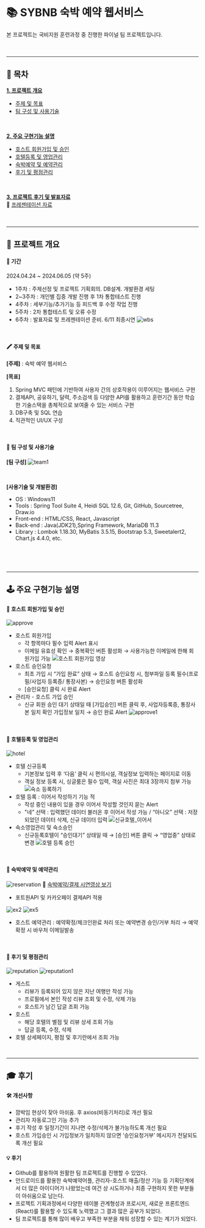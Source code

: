 # 📚 SYBNB 숙박 예약 웹서비스
본 프로젝트는 국비지원 훈련과정 중 진행한 파이널 팀 프로젝트입니다.
<br/>
<br/>
<br/>
* * *
## 📑 목차
[__1. 프로젝트 개요__](#-프로젝트-개요)
   - [주제 및 목표](#-주제-및-목표)
   - [팀 구성 및 사용기술](#-팀-구성-및-사용기술)
<br/>
  
[__2. 주요 구현기능 설명__](#-주요-구현기능-설명)
   - [호스트 회원가입 및 승인](#-호스트-회원가입-및-승인)
   - [호텔등록 및 영업관리](#-호텔등록-및-영업관리)
   - [숙박예약 및 예약관리](#-숙박예약-및-예약약관리)
   - [후기 및 평점관리](#-후기-및-평점관리)
<br/>
    
[__3. 프로젝트 후기 및 발표자료__](#-후기)
<br/>
🔗 [프레젠테이션 자료](https://docs.google.com/presentation/d/17xhSXil2K-h7-_tIEPv6zsKwHZvXYaMbxjTMpMjHYV8/edit?usp=sharing)
<br/>
<br/>
<br/>

* * *

## 📌 프로젝트 개요
#### 📅 기간
2024.04.24 ~ 2024.06.05 (약 5주)

- 1주차 : 주제선정 및 프로젝트 기획회의. DB설계. 개발환경 세팅
- 2~3주차 : 개인별 집중 개발 진행 후 1차 통합테스트 진행
- 4주차 : 세부기능/추가기능 등 피드백 후 수정 작업 진행
- 5주차 : 2차 통합테스트 및 오류 수정
- 6주차 : 발표자료 및 프레젠테이션 준비. 6/11 최종시연
![wbs](https://github.com/mindyhere/final-project/assets/147589193/b84a3a08-e371-4b95-b87d-78565db5afc1 "WBS sheet")

<br/>

#### 🖍 주제 및 목표
__[주제]__ : 숙박 예약 웹서비스

__[목표]__
1. Spring MVC 패턴에 기반하여 사용자 간의 상호작용이 이루어지는 웹서비스 구현
2. 결제API, 공유하기, 달력, 주소검색 등 다양한 API를 활용하고 훈련기간 동안 학습한 기술스택을 총체적으로 보여줄 수 있는 서비스 구현
3. DB구축 및 SQL 연습
4. 직관적인 UI/UX 구성
<br/>

#### 👥 팀 구성 및 사용기술
__[팀 구성]__
![team1](https://github.com/mindyhere/final-project/assets/147589193/822e1218-4ab4-4b97-bb46-da5518d49584 "개인별구현기능")

<br/>

__[사용기술 및 개발환경]__
- OS : Windows11
- Tools  :  Spring Tool Suite 4, Heidi SQL 12.6, Git, GitHub, Sourcetree, Draw.io
- Front-end  :  HTML/CSS, React, Javascript
- Back-end  :  Java(JDK21),Spring Framework, MariaDB 11.3
- Library  :  Lombok 1.18.30, MyBatis 3.5.15, Bootstrap 5.3, Sweetalert2, Chart.js 4.4.0, etc.
<br/>
<br/>
<br/>

* * *

## 🕹️ 주요 구현기능 설명
#### __📜 호스트 회원가입 및 승인__
![approve](https://github.com/mindyhere/final-project/assets/147589193/153b76b9-3528-43aa-8bff-5e3f159fcc33 "flow1")
- 호스트 회원가입
  -  각 항목마다 필수 입력 Alert 표시
  -  이메일 유효성 확인 → 중복확인 버튼 활성화 → 사용가능한 이메일에 한해 회원가입 가능
![호스트 회원가입 영상](https://github.com/mindyhere/final-project/assets/147589193/570ed74d-b23d-4676-8d89-33188b9eb6e8)
- 호스트 승인요청
  -    최초 가입 시 “가입 완료” 상태 → 호스트 승인요청 시, 첨부파일 등록 필수(프로필/사업자 등록증/ 통장사본) → 승인요청 버튼 활성화
  - [승인요청] 클릭 시 완료 Alert
- 관리자 - 호스트 가입 승인
  - 신규 회원 승인 대기 상태일 때 [가입승인] 버튼 클릭 후, 사업자등록증, 통장사본 일치 확인 가입정보 일치 → 승인 완료 Alert
![approve1](https://github.com/mindyhere/final-project/assets/147589193/05c332cc-e66b-4257-9113-a34c66fcac6b)

<br/>

#### __🏨 호텔등록 및 영업관리__
![hotel](https://github.com/mindyhere/final-project/assets/147589193/77fc6c98-8df6-4189-a236-e93a445f5236 "flow2")
- 호텔 신규등록
  - 기본정보 입력 후 ‘다음’ 클릭 시 편의시설, 객실정보 입력하는 페이지로 이동
  - 객실 정보 등록 시, 싱글룸은 필수 입력, 객실 사진은 최대 3장까지 첨부 가능
![숙소 등록하기](https://github.com/mindyhere/final-project/assets/147589193/6aa97fe5-4d82-4543-8845-b4f34218ac4c)
- 호텔 등록 : 이어서 작성하기 기능 적
  -  작성 중인 내용이 있을 경우 이어서 작성할 것인지 묻는 Alert
  -  "네” 선택 : 입력했던 데이터 불러온 후 이어서 작성 가능 / “아니오” 선택 : 저장되었던 데이터 삭제, 신규 데이터 입력
![신규호텔_이어서](https://github.com/mindyhere/final-project/assets/147589193/50d8226d-7e40-471e-80c1-4e9a51787a0c)
- 숙소영업관리 및 숙소승인
  - 신규등록호텔이 “승인대기” 상태일 때 → [승인] 버튼 클릭 → “영업중” 상태로 변경
![호텔 등록 승인](https://github.com/mindyhere/final-project/assets/147589193/9af3c403-4cb6-4474-b5ac-41d0bd6ec5dc)

<br/>

#### __📇 숙박예약 및 예약관리__
![reservation](https://github.com/mindyhere/final-project/assets/147589193/5b56dafe-191c-49da-a502-8b3c7d65761d "flow3")
🔗 [숙박예약/결제 시연영상 보기](https://github.com/mindyhere/final-project/assets/147589193/cbf80039-e428-42be-ae34-cf464309f211)
- 포트원API 및 카카오페이 결제API 적용

![ex2](https://github.com/mindyhere/final-project/assets/147589193/4c2f9745-e179-4940-8ad4-893273566ea0)
![ex5](https://github.com/mindyhere/final-project/assets/147589193/8c010fce-1a43-4707-88cd-41238e620c53)
- 호스트 예약관리 : 예약확정/체크인완료 처리 또는 예약변경 승인/거부 처리 → 예약확정 시 바우처 이메일발송

<br/>

#### __📝 후기 및 평점관리__
![reputation](https://github.com/mindyhere/final-project/assets/147589193/f4615140-0746-493b-b973-c18ecb8b512d "flow4")
![reputation1](https://github.com/mindyhere/final-project/assets/147589193/e752f61c-0bed-4d99-b36d-eae9c604c754)

- 게스트
  - 리뷰가 등록되어 있지 않은 지난 여행만 작성 가능 
  - 프로필에서 본인 작성 리뷰 조회 및 수정, 삭제 가능 
  - 호스트가 남긴 답글 조회 가능
- 호스트
  - 해당 호텔의 별점 및 리뷰 상세 조회 가능
  - 답글 등록, 수정, 삭제
- 호텔 상세페이지, 평점 및 후기란에서 조회 가능
  
<br/>

* * *
 
## 🎓 후기
#### __🛠️ 개선사항__
- 깜박임 현상이 잦아 아쉬움. 후 axios(비동기처리)로 개선 필요
- 관리자 자동로그인 기능 추가
- 후기 작성 후 일정기간이 지나면 수정/삭제가 불가능하도록 개선 필요
- 호스트 가입승인 시 가입정보가 일치하지 않으면 ‘승인요청거부’ 메시지가 전달되도록 개선 필요

#### __💡 후기__
- Github를 활용하여 원활한 팀 프로젝트를 진행할 수 있었다.
- 안드로이드를 활용한 숙박예약어플, 관리자-호스트 매출/정산 기능 등 기획단계에서 더 많은 아이디어가 나왔었는데 여건 상 시도하거나 최종 구현하지 못한 부분들이 아쉬움으로 남는다.
- 프로젝트 기획과정에서 다양한 테이블 관계형성과 프로시저, 새로운 프론트엔드(React)를 활용할 수 있도록 노력했고 그 결과 많은 공부가 되었다. 
- 팀 프로젝트를 통해 많이 배우고 부족한 부분을 채워 성장할 수 있는 계기가 되었다. 
<br/>
